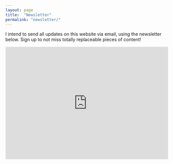 ```yaml
---
layout: page
title:  "Newsletter"
permalink: "newsletter/"
---
```


I intend to send all updates on this website via email, using the newsletter below. Sign up to not miss totally replaceable pieces of content!

<iframe src="https://ulymarins.substack.com/embed" width="100%" height="350" style="border:1px solid #EEE; background:white;" frameborder="0" scrolling="no"></iframe>